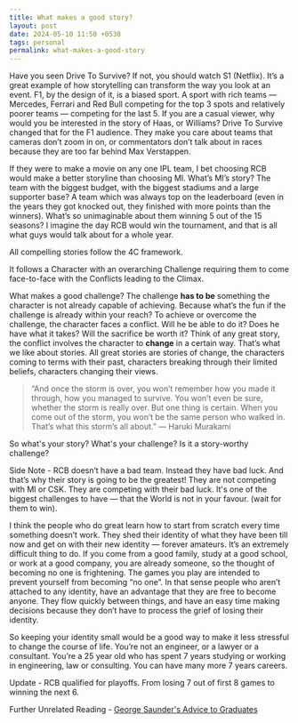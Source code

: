 ```yaml
---
title: What makes a good story?
layout: post
date: 2024-05-10 11:50 +0530
tags: personal
permalink: what-makes-a-good-story
---
```


Have you seen Drive To Survive? If not, you should watch S1 (Netflix). It’s a great example of how storytelling can transform the way you look at an event. F1, by the design of it, is a biased sport. A sport with rich teams — Mercedes, Ferrari and Red Bull competing for the top 3 spots and relatively poorer teams — competing for the last 5. If you are a casual viewer, why would you be interested in the story of Haas, or Williams? Drive To Survive changed that for the F1 audience. They make you care about teams that cameras don’t zoom in on, or commentators don’t talk about in races because they are too far behind Max Verstappen. 

If they were to make a movie on any one IPL team, I bet choosing RCB would make a better storyline than choosing MI. What’s MI’s story? The team with the biggest budget, with the biggest stadiums and a large supporter base? A team which was always top on the leaderboard (even in the years they got knocked out, they finished with more points than the winners). What’s so unimaginable about them winning 5 out of the 15 seasons? I imagine the day RCB would win the tournament, and that is all what guys would talk about for a whole year. 

All compelling stories follow the 4C framework.

It follows a Character with an overarching Challenge requiring them to come face-to-face with the Conflicts leading to the Climax. 

What makes a good challenge? The challenge **has to be** something the character is not already capable of achieving. Because what’s the fun if the challenge is already within your reach? To achieve or overcome the challenge, the character faces a conflict. Will he be able to do it? Does he have what it takes? Will the sacrifice be worth it? Think of any great story, the conflict involves the character to **change** in a certain way. That’s what we like about stories. All great stories are stories of change, the characters coming to terms with their past, characters breaking through their limited beliefs, characters changing their views. 

> “And once the storm is over, you won’t remember how you made it through, how you managed to survive. You won’t even be sure, whether the storm is really over. But one thing is certain. When you come out of the storm, you won’t be the same person who walked in. That’s what this storm’s all about.”
— Haruki Murakami

So what's your story? What's your challenge? Is it a story-worthy challenge?

Side Note - RCB doesn’t have a bad team. Instead they have bad luck. And that’s why their story is going to be the greatest! They are not competing with MI or CSK. They are competing with their bad luck. It's one of the biggest challenges to have — that the World is not in your favour. (wait for them to win).

I think the people who do great learn how to start from scratch every time something doesn’t work. They shed their identity of what they have been till now and get on with their new identity — forever amateurs. It’s an extremely difficult thing to do. If you come from a good family, study at a good school, or work at a good company, you are already someone, so the thought of becoming no one is frightening. The games you play are intended to prevent yourself from becoming “no one”. In that sense people who aren’t attached to any identity, have an advantage that they are free to become anyone. They flow quickly between things, and have an easy time making decisions because they don’t have to process the grief of losing their identity. 

So keeping your identity small would be a good way to make it less stressful to change the course of life. You’re not an engineer, or a lawyer or a consultant. You’re a 25 year old who has spent 7 years studying or working in engineering, law or consulting. You can have many more 7 years careers. 

Update - RCB qualified for playoffs. From losing 7 out of first 8 games to winning the next 6.

Further Unrelated Reading -
[George Saunder's Advice to Graduates](https://archive.nytimes.com/6thfloor.blogs.nytimes.com/2013/07/31/george-saunderss-advice-to-graduates/)